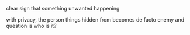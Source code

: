 clear sign that something unwanted happening

with privacy, the person things hidden from becomes de facto enemy and question is who is it?